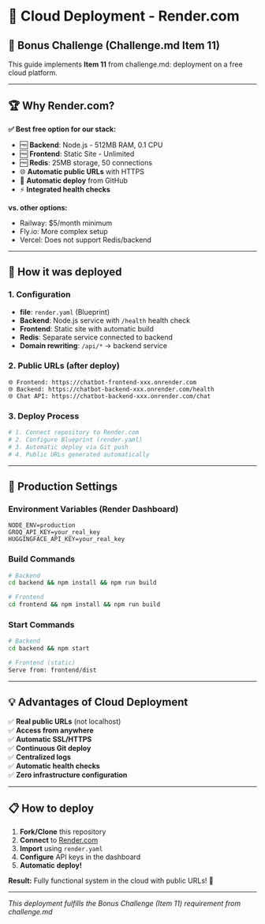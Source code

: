 # 🚀 Cloud Deployment - Render.com

## 🎯 Bonus Challenge (Challenge.md Item 11)

This guide implements **Item 11** from challenge.md: deployment on a free cloud platform.

---

## 🏆 **Why Render.com?**

**✅ Best free option for our stack:**
- 🆓 **Backend**: Node.js - 512MB RAM, 0.1 CPU
- 🆓 **Frontend**: Static Site - Unlimited  
- 🆓 **Redis**: 25MB storage, 50 connections
- 🌐 **Automatic public URLs** with HTTPS
- 🔄 **Automatic deploy** from GitHub
- ⚡ **Integrated health checks**

**vs. other options:**
- Railway: $5/month minimum
- Fly.io: More complex setup  
- Vercel: Does not support Redis/backend

---

## 🚀 **How it was deployed**

### 1. Configuration
- **file**: `render.yaml` (Blueprint)
- **Backend**: Node.js service with `/health` health check
- **Frontend**: Static site with automatic build  
- **Redis**: Separate service connected to backend
- **Domain rewriting**: `/api/*` → backend service

### 2. Public URLs (after deploy)
```
🌐 Frontend: https://chatbot-frontend-xxx.onrender.com
🌐 Backend: https://chatbot-backend-xxx.onrender.com/health  
🌐 Chat API: https://chatbot-backend-xxx.onrender.com/chat
```

### 3. Deploy Process
```bash
# 1. Connect repository to Render.com
# 2. Configure Blueprint (render.yaml)
# 3. Automatic deploy via Git push
# 4. Public URLs generated automatically
```

---

## 🔧 **Production Settings**

### Environment Variables (Render Dashboard)
```
NODE_ENV=production
GROQ_API_KEY=your_real_key
HUGGINGFACE_API_KEY=your_real_key
```

### Build Commands
```bash
# Backend
cd backend && npm install && npm run build

# Frontend  
cd frontend && npm install && npm run build
```

### Start Commands
```bash
# Backend
cd backend && npm start

# Frontend (static)
Serve from: frontend/dist
```

---

## 💡 **Advantages of Cloud Deployment**

✅ **Real public URLs** (not localhost)  
✅ **Access from anywhere**  
✅ **Automatic SSL/HTTPS**  
✅ **Continuous Git deploy**  
✅ **Centralized logs**  
✅ **Automatic health checks**  
✅ **Zero infrastructure configuration**

---

## 📋 **How to deploy**

1. **Fork/Clone** this repository
2. **Connect** to [Render.com](https://render.com)
3. **Import** using `render.yaml`
4. **Configure** API keys in the dashboard
5. **Automatic deploy!**

**Result:** Fully functional system in the cloud with public URLs! 🚀

---

*This deployment fulfills the Bonus Challenge (Item 11) requirement from challenge.md*

